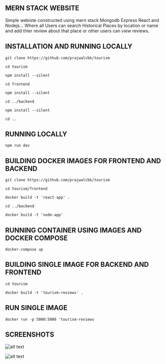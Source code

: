 ## MERN STACK WEBSITE
Simple webiste constructed using mern stack Mongodb Express React and Nodejs...
Where all Users can search Historical Places by location or name and add thier review about that place or other users can view reviews. 




## INSTALLATION AND RUNNING LOCALLY
	git clone https://github.com/prajwalcbk/tourism

	cd tourism

	npm install --silent

	cd frontend 

	npm install --silent

	cd ../backend

	npm install --silent

	cd ..

## RUNNING LOCALLY
	npm run dev



## BUILDING DOCKER IMAGES FOR FRONTEND AND BACKEND
	git clone https://github.com/prajwalcbk/tourism

	cd tourism/frontend

	docker build -t 'react-app' .

	cd ../backend

	docker build -t 'node-app'

## RUNNING CONTAINER USING IMAGES AND DOCKER COMPOSE

	docker-compose up

## BUILDING SINGLE IMAGE FOR BACKEND AND FRONTEND

	cd tourism

	docker build -t 'tourism-reviews' .

## RUN SINGLE IMAGE

	docker run -p 5000:5000 'tourism-reviews


## SCREENSHOTS
![alt text](https://github.com/prajwalcbk/tourism/blob/main/images/Screenshot%20from%202021-07-05%2012-36-57.png)


![alt text](https://github.com/prajwalcbk/tourism/blob/main/images/Screenshot%20from%202021-07-05%2012-39-47.png)


